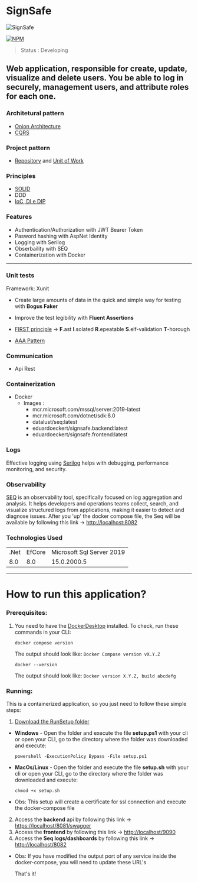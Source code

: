 # SignSafe
![SignSafe](https://github.com/EduardoEckert/SignSafe/assets/89213922/6633e139-4cf6-41ff-ba04-4bc983607b3f)

[![NPM](https://img.shields.io/badge/license-MIT-green)](https://github.com/EduardoEckert/SignSafe/blob/develop/LICENSE)

> Status : Developing

## Web application, responsible for create, update, visualize and delete users. You be able to log in securely, management users, and attribute roles for each one.

### Architetural pattern
* [Onion Architecture](https://codewithmukesh.com/blog/onion-architecture-in-aspnet-core/)
* [CQRS](https://learn.microsoft.com/pt-br/azure/architecture/patterns/cqrs)

### Project pattern
* [Repository](https://learn.microsoft.com/en-us/aspnet/mvc/overview/older-versions/getting-started-with-ef-5-using-mvc-4/implementing-the-repository-and-unit-of-work-patterns-in-an-asp-net-mvc-application) and [Unit of Work](https://learn.microsoft.com/en-us/aspnet/mvc/overview/older-versions/getting-started-with-ef-5-using-mvc-4/implementing-the-repository-and-unit-of-work-patterns-in-an-asp-net-mvc-application)

### Principles
* [SOLID](https://medium.com/@lucas.and227/the-solid-principles-in-c-319755838805#:~:text=The%20SOLID%20principles%20%E2%80%94%20Single%20Responsibility%20Principle%2C%20Open%2FClosed%20Principle,maintainable%2C%20and%20extensible%20C%23%20code.) 
* DDD
* [IoC, DI e DIP](https://balta.io/blog/inversion-of-control)

### Features
* Authentication/Authorization with JWT Bearer Token
* Pasword hashing with AspNet Identity
* Logging with Serilog
* Obserbaility with SEQ
* Containerization with Docker 
---
### Unit tests
Framework: Xunit
* Create large amounts of data in the quick and simple way for testing with **Bogus Faker**
* Improve the test legibility with **Fluent Assertions**

* [FIRST principle](https://medium.com/@tasdikrahman/f-i-r-s-t-principles-of-testing-1a497acda8d6) ->
**F**.ast
**I**.solated
**R**.epeatable
**S**.elf-validation
**T**-horough

* [AAA Pattern](https://medium.com/@pjbgf/title-testing-code-ocd-and-the-aaa-pattern-df453975ab80)

### Communication
* Api Rest

### Containerization
* Docker
  - Images : 
     - mcr.microsoft.com/mssql/server:2019-latest
     - mcr.microsoft.com/dotnet/sdk:8.0
     - datalust/seq:latest
     - eduardoeckert/signsafe.backend:latest
     - eduardoeckert/signsafe.frontend:latest
       

### Logs
Effective logging using [Serilog](https://serilog.net/) helps with debugging, performance monitoring, and security.

### Observability
[SEQ](https://datalust.co/seq) is an observability tool, specifically focused on log aggregation and analysis. It helps developers and operations teams collect, search, and visualize structured logs from applications, making it easier to detect and diagnose issues.
After you 'up' the docker compose file, the Seq will be available by following this link -> [http://localhost:8082](http://localhost:8082)

### Technologies Used 
<table> 
<tr>
 
 <td>.Net</td>
 <td>EfCore</td>
 <td>Microsoft Sql Server 2019</td>
 
</tr>
<tr>
 
 <td>8.0</td>
 <td>8.0</td>
 <td>15.0.2000.5</td>
 
</tr>
</table>

---
# How to run this application?

### Prerequisites:
  1. You need to have the [DockerDesktop](https://www.docker.com/get-started) installed.
     To check, run these commands in your CLI:
     ```
     docker compose version
     ```
     The output should look like: `Docker Compose version vX.Y.Z`
     ```
     docker --version
     ```
     The output should look like: `Docker version X.Y.Z, build abcdefg`
     
     
      
### Running:
This is a containerized application, so you just need to follow these simple steps:

1. [Download the RunSetup folder](https://github.com/user-attachments/files/19806152/RunSetup.zip)
* **Windows** - Open the folder and execute the file **setup.ps1** with your cli or open your CLI, go to the directory where the folder was downloaded and execute:
     ```
     powershell -ExecutionPolicy Bypass -File setup.ps1
     ```
* **MacOs/Linux** - Open the folder and execute the file **setup.sh** with your cli or open your CLI, go to the directory where the folder was downloaded and execute:
     ```
     chmod +x setup.sh
     ```
* Obs: This setup will create a certificate for ssl connection and execute the docker-compose file
   
2. Access the **backend** api by following this link -> [https://localhost/8081/swagger](https://localhost:8081/swagger/index.html)
3. Access the **frontend** by following this link -> [http://localhost/9090](http://localhost:9090)
4. Access the **Seq logs/dashboards** by following this link -> [http://localhost/8082](http://localhost/8082)

* Obs: If you have modified the output port of any service inside the docker-compose, you will need to update these URL's
  
     That's it!
